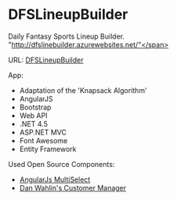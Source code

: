 # DFSLineupBuilder

Daily Fantasy Sports Lineup Builder.
<span>"http://dfslinebuilder.azurewebsites.net/"</span>

URL: <a href="http://dfslinebuilder.azurewebsites.net/" target="_blank">DFSLineupBuilder</a>

App:
 - Adaptation of the 'Knapsack Algorithm'
 - AngularJS
 - Bootstrap
 - Web API
 - .NET 4.5
 - ASP.NET MVC
 - Font Awesome
 - Entity Framework
  
 
 Used Open Source Components:
 - <a href="http://isteven.github.io/angular-multi-select/#/main">AngularJs MultiSelect</a>
 - <a href="https://github.com/DanWahlin/CustomerManager">Dan Wahlin's Customer Manager</a>
 
